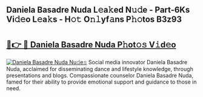 ## Daniela Basadre Nuda L𝚎a𝚔ed N𝚞𝚍e - Part-6Ks Vi𝚍𝚎o L𝚎a𝚔s - H𝚘𝚝 O𝚗𝚕yf𝚊ns P𝚑𝚘tos B3z93

# <h2><a href="http://kf7u9f.oniu.top/?m=Daniela+Basadre+Nuda">🔗👉 🔴 Daniela Basadre Nuda P𝚑ot𝚘𝚜 V𝚒d𝚎o</a></h2>

[![Daniela Basadre Nuda Nu𝚍e𝚜](https://i.imgur.com/0qMVB7G.gif)](http://kf7u9f.oniu.top/?m=Daniela+Basadre+Nuda)
Social media innovator Daniela Basadre Nuda, acclaimed for disseminating dance and lifestyle knowledge, through presentations and blogs. Compassionate counselor Daniela Basadre Nuda, famed for their ability to provide emotional support and guidance to those in need.  
